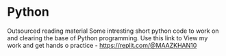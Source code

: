 # Python
Outsourced reading material
Some intresting short python code to work on and clearing the base of Python programming.
Use this link to View my work and get hands o  practice - https://replit.com/@MAAZKHAN10
